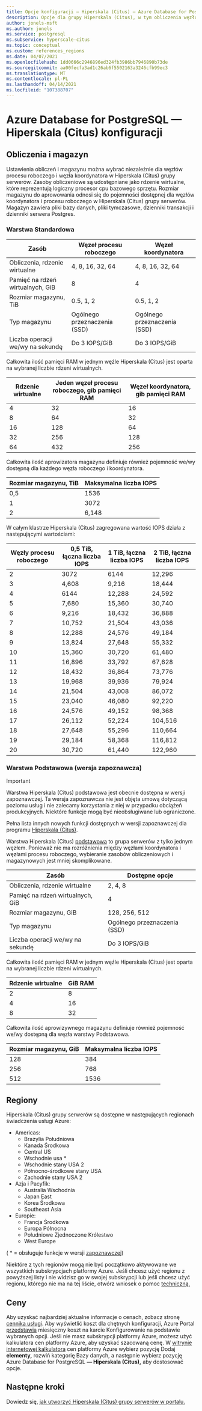 ```yaml
---
title: Opcje konfiguracji — Hiperskala (Citus) — Azure Database for PostgreSQL
description: Opcje dla grupy Hiperskala (Citus), w tym obliczenia węzłów, magazyn i regiony.
author: jonels-msft
ms.author: jonels
ms.service: postgresql
ms.subservice: hyperscale-citus
ms.topic: conceptual
ms.custom: references_regions
ms.date: 04/07/2021
ms.openlocfilehash: 1dd0666c2946896ed324fb3986bb7946890b73de
ms.sourcegitcommit: aa00fecfa3ad1c26ab6f5502163a3246cfb99ec3
ms.translationtype: MT
ms.contentlocale: pl-PL
ms.lasthandoff: 04/14/2021
ms.locfileid: "107388707"
---
```

# <a name="azure-database-for-postgresql--hyperscale-citus-configuration-options"></a>Azure Database for PostgreSQL — Hiperskala (Citus) konfiguracji

## <a name="compute-and-storage"></a>Obliczenia i magazyn
 
Ustawienia obliczeń i magazynu można wybrać niezależnie dla węzłów procesu roboczego i węzła koordynatora w Hiperskala (Citus) grupy serwerów.  Zasoby obliczeniowe są udostępniane jako rdzenie wirtualne, które reprezentują logiczny procesor cpu bazowego sprzętu. Rozmiar magazynu do aprowowania odnosi się do pojemności dostępnej dla węzłów koordynatora i procesu roboczego w Hiperskala (Citus) grupy serwerów. Magazyn zawiera pliki bazy danych, pliki tymczasowe, dzienniki transakcji i dzienniki serwera Postgres.

### <a name="standard-tier"></a>Warstwa Standardowa
 
| Zasób              | Węzeł procesu roboczego           | Węzeł koordynatora      |
|-----------------------|-----------------------|-----------------------|
| Obliczenia, rdzenie wirtualne       | 4, 8, 16, 32, 64      | 4, 8, 16, 32, 64      |
| Pamięć na rdzeń wirtualnych, GiB | 8                     | 4                     |
| Rozmiar magazynu, TiB     | 0.5, 1, 2             | 0.5, 1, 2             |
| Typ magazynu          | Ogólnego przeznaczenia (SSD) | Ogólnego przeznaczenia (SSD) |
| Liczba operacji we/wy na sekundę                  | Do 3 IOPS/GiB      | Do 3 IOPS/GiB      |

Całkowita ilość pamięci RAM w jednym węźle Hiperskala (Citus) jest oparta na wybranej liczbie rdzeni wirtualnych.

| Rdzenie wirtualne | Jeden węzeł procesu roboczego, gib pamięci RAM | Węzeł koordynatora, gib pamięci RAM |
|--------|--------------------------|---------------------------|
| 4      | 32                       | 16                        |
| 8      | 64                       | 32                        |
| 16     | 128                      | 64                        |
| 32     | 256                      | 128                       |
| 64     | 432                      | 256                       |

Całkowita ilość aprowizatora magazynu definiuje również pojemność we/wy dostępną dla każdego węzła roboczego i koordynatora.

| Rozmiar magazynu, TiB | Maksymalna liczba IOPS |
|-------------------|--------------|
| 0,5               | 1536        |
| 1                 | 3072        |
| 2                 | 6,148        |

W całym klastrze Hiperskala (Citus) zagregowana wartość IOPS działa z następującymi wartościami:

| Węzły procesu roboczego | 0,5 TiB, łączna liczba IOPS | 1 TiB, łączna liczba IOPS | 2 TiB, łączna liczba IOPS |
|--------------|---------------------|-------------------|-------------------|
| 2            | 3072               | 6144             | 12,296            |
| 3            | 4,608               | 9,216             | 18,444            |
| 4            | 6144               | 12,288            | 24,592            |
| 5            | 7,680               | 15,360            | 30,740            |
| 6            | 9,216               | 18,432            | 36,888            |
| 7            | 10,752              | 21,504            | 43,036            |
| 8            | 12,288              | 24,576            | 49,184            |
| 9            | 13,824              | 27,648            | 55,332            |
| 10           | 15,360              | 30,720            | 61,480            |
| 11           | 16,896              | 33,792            | 67,628            |
| 12           | 18,432              | 36,864            | 73,776            |
| 13           | 19,968              | 39,936            | 79,924            |
| 14           | 21,504              | 43,008            | 86,072            |
| 15           | 23,040              | 46,080            | 92,220            |
| 16           | 24,576              | 49,152            | 98,368            |
| 17           | 26,112              | 52,224            | 104,516           |
| 18           | 27,648              | 55,296            | 110,664           |
| 19           | 29,184              | 58,368            | 116,812           |
| 20           | 30,720              | 61,440            | 122,960           |

### <a name="basic-tier-preview"></a>Warstwa Podstawowa (wersja zapoznawcza)

> [!IMPORTANT]
> Warstwa Hiperskala (Citus) podstawowa jest obecnie dostępna w wersji zapoznawczej.  Ta wersja zapoznawcza nie jest objęta umową dotyczącą poziomu usług i nie zalecamy korzystania z niej w przypadku obciążeń produkcyjnych. Niektóre funkcje mogą być nieobsługiwane lub ograniczone.
>
> Pełna lista innych nowych funkcji dostępnych w wersji zapoznawczej dla programu [Hiperskala (Citus)](hyperscale-preview-features.md).

Warstwa Hiperskala (Citus) [podstawowa](concepts-hyperscale-tiers.md) to grupa serwerów z tylko jednym węzłem.  Ponieważ nie ma rozróżnienia między węzłami koordynatora i węzłami procesu roboczego, wybieranie zasobów obliczeniowych i magazynowych jest mniej skomplikowane.

| Zasób              | Dostępne opcje     |
|-----------------------|-----------------------|
| Obliczenia, rdzenie wirtualne       | 2, 4, 8               |
| Pamięć na rdzeń wirtualnych, GiB | 4                     |
| Rozmiar magazynu, GiB     | 128, 256, 512         |
| Typ magazynu          | Ogólnego przeznaczenia (SSD) |
| Liczba operacji we/wy na sekundę                  | Do 3 IOPS/GiB      |

Całkowita ilość pamięci RAM w jednym węźle Hiperskala (Citus) jest oparta na wybranej liczbie rdzeni wirtualnych.

| Rdzenie wirtualne | GiB RAM |
|--------|---------|
| 2      | 8       |
| 4      | 16      |
| 8      | 32      |

Całkowita ilość aprowizywnego magazynu definiuje również pojemność we/wy dostępną dla węzła warstwy Podstawowa.

| Rozmiar magazynu, GiB | Maksymalna liczba IOPS |
|-------------------|--------------|
| 128               | 384          |
| 256               | 768          |
| 512               | 1536        |

## <a name="regions"></a>Regiony
Hiperskala (Citus) grupy serwerów są dostępne w następujących regionach świadczenia usługi Azure:

* Americas:
    * Brazylia Południowa
    * Kanada Środkowa
    * Central US
    * Wschodnie usa *
    * Wschodnie stany USA 2
    * Północno-środkowe stany USA
    * Zachodnie stany USA 2
* Azja i Pacyfik:
    * Australia Wschodnia
    * Japan East
    * Korea Środkowa
    * Southeast Asia
* Europie:
    * Francja Środkowa
    * Europa Północna
    * Południowe Zjednoczone Królestwo
    * West Europe

( \* = obsługuje funkcje w wersji [zapoznawczej](hyperscale-preview-features.md))

Niektóre z tych regionów mogą nie być początkowo aktywowane we wszystkich subskrypcjach platformy Azure. Jeśli chcesz użyć regionu z powyższej listy i nie widzisz go w swojej subskrypcji lub jeśli chcesz użyć regionu, którego nie ma na tej liście, otwórz wniosek o pomoc [techniczną.](https://portal.azure.com/#blade/Microsoft_Azure_Support/HelpAndSupportBlade/newsupportrequest)

## <a name="pricing"></a>Ceny
Aby uzyskać najbardziej aktualne informacje o cenach, zobacz stronę [cennika usługi](https://azure.microsoft.com/pricing/details/postgresql/).
Aby wyświetlić koszt dla chętnych konfiguracji, Azure Portal [przedstawia](https://portal.azure.com/#create/Microsoft.PostgreSQLServer) miesięczny koszt na karcie Konfigurowanie na podstawie wybranych opcji.  Jeśli nie masz subskrypcji platformy Azure, możesz użyć kalkulatora cen platformy Azure, aby uzyskać szacowaną cenę. W [witrynie internetowej kalkulatora](https://azure.microsoft.com/pricing/calculator/) cen platformy  Azure wybierz pozycję Dodaj **elementy,** rozwiń kategorię Bazy danych, a następnie wybierz pozycję Azure Database for PostgreSQL **— Hiperskala (Citus),** aby dostosować opcje.
 
## <a name="next-steps"></a>Następne kroki
Dowiedz się, [jak utworzyć Hiperskala (Citus) grupy serwerów w portalu.](quickstart-create-hyperscale-portal.md)
